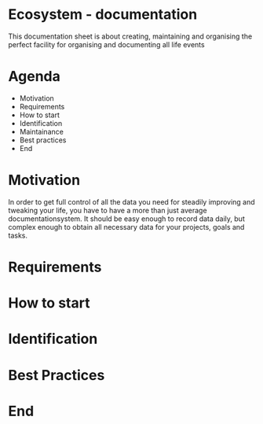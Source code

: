 # Ecosystem - documentation

This documentation sheet is about creating, maintaining and organising the perfect facility for organising and documenting all life events 

# Agenda
* Motivation
* Requirements
* How to start
* Identification
* Maintainance
* Best practices
* End

# Motivation

In order to get full control of all the data you need for steadily improving and tweaking your life, you have to have a more than just average documentationsystem. It should be easy enough to record data daily, but complex enough to obtain all necessary data for your projects, goals and tasks.


# Requirements

# How to start

# Identification

# Best Practices

# End
